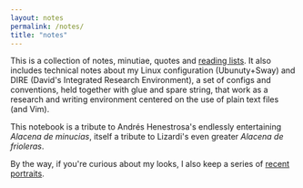 ```yaml
---
layout: notes
permalink: /notes/
title: "notes"
---
```


This is a collection of notes, minutiae, quotes and [reading lists](/lecturas/). It also includes technical notes about my Linux configuration (Ubunuty+Sway) and DIRE (David's Integrated Research Environment), a set of configs and conventions, held together with glue and spare string, that work as a research and writing environment centered on the use of plain text files (and Vim).  

This notebook is a tribute to Andrés Henestrosa's endlessly entertaining *Alacena de minucias*, itself a tribute to Lizardi's even greater *Alacena de frioleras*.

By the way, if you're curious about my looks, I also keep a series of [recent portraits](https://ia801301.us.archive.org/BookReader/BookReaderImages.php?zip=/2/items/losmexicanospint00mexi/losmexicanospint00mexi_jp2.zip&file=losmexicanospint00mexi_jp2/losmexicanospint00mexi_0144.jp2&id=losmexicanospint00mexi&scale=1&rotate=0).
